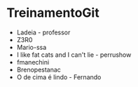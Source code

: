 # TreinamentoGit

- Ladeia - professor
- Z3R0
- Mario-ssa 
- I like fat cats and I can't lie - perrushow
- fmanechini
- Brenopestanac
- O de cima é lindo - Fernando

